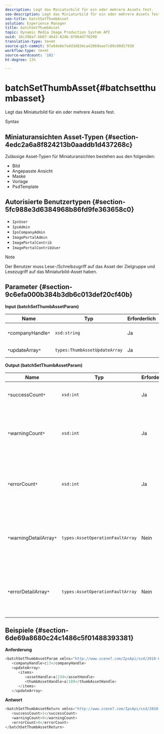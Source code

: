 ```yaml
---
description: Legt das Miniaturbild für ein oder mehrere Assets fest.
seo-description: Legt das Miniaturbild für ein oder mehrere Assets fest.
seo-title: batchSetThumbAsset
solution: Experience Manager
title: batchSetThumbAsset
topic: Dynamic Media Image Production System API
uuid: 16c298a7-bb07-4643-824b-8f864d7f0290
translation-type: tm+mt
source-git-commit: 97a84e8e7edd3d834ca42069eae7c09c00d57938
workflow-type: tm+mt
source-wordcount: '181'
ht-degree: 13%

---
```



# batchSetThumbAsset{#batchsetthumbasset}

Legt das Miniaturbild für ein oder mehrere Assets fest.

Syntax

## Miniaturansichten Asset-Typen {#section-4edc2a6a8f824213b0aaddb1d437268c}

Zulässige Asset-Typen für Miniaturansichten bestehen aus den folgenden:

* Bild
* Angepasste Ansicht
* Maske
* Vorlage
* PsdTemplate

## Autorisierte Benutzertypen {#section-5fc988e3d6384968b86fd9fe363658c0}

* `IpsUser`
* `IpsAdmin`
* `IpsCompanyAdmin`
* `ImagePortalAdmin`
* `ImagePortalContrib`
* `ImagePortalContribUser`

>[!NOTE]
>
>Der Benutzer muss Lese-/Schreibzugriff auf das Asset der Zielgruppe und Lesezugriff auf das Miniaturbild-Asset haben.

## Parameter {#section-9c6efa000b384b3db6c013def20cf40b}

**Input (batchSetThumbAssetParam)**

| Name | Typ | Erforderlich | Beschreibung |
|---|---|---|---|
| `*`companyHandle`*` | `xsd:string` | Ja | Das Handle der Firma, die die Assets enthält. |
| `*`updateArray`*` | `types:ThumbAssetUpdateArray` | Ja | Das Aktualisierungsarray. |

**Output (batchSetThumbAssetParam)**

| Name | Typ | Erforderlich | Beschreibung |
|---|---|---|---|
| `*`successCount`*` | `xsd:int` | Ja | Die Anzahl der erfolgreich eingerichteten Miniaturansichten. |
| `*`warningCount`*` | `xsd:int` | Ja | Die Anzahl der Warnungen, die beim Versuch des Vorgangs generiert wurden, die Miniaturansichten festzulegen. |
| `*`errorCount`*` | `xsd:int` | Ja | Die Anzahl der Fehler, die beim Versuch des Vorgangs generiert wurden, die Miniaturansichten festzulegen. |
| `*`warningDetailArray`*` | `types:AssetOperationFaultArray` | Nein | Das Array mit Details zu den Assets, die Warnungen generiert haben, wenn der Vorgang versuchte, die Aktualisierungen anzuwenden. |
| `*`errorDetailArray`*` | `types:AssetOperationFaultArray` | Nein | Das Array mit Details zu den Assets, die Fehler generiert haben, wenn der Vorgang versuchte, die Aktualisierungen anzuwenden. |

## Beispiele {#section-6de69a8680c24c1486c5f01488393381}

**Anforderung**

```java
<batchSetThumbAssetParam xmlns="http://www.scene7.com/IpsApi/xsd/2010-01-31">
   <companyHandle>c|3</companyHandle>
   <updateArray>
      <items>
         <assetHandle>a|234</assetHandle>
         <thumbAssetHandle>a|189</thumbAssetHandle>
      </items>
   </updateArray>
```

**Antwort**

```java
<batchSetThumbAssetReturn xmlns="http://www.scene7.com/IpsApi/xsd/2010-01-31">
   <successCount>1</successCount>
   <warningCount>0</warningCount>
   <errorCount>0</errorCount>
</batchSetThumbAssetReturn>
```

